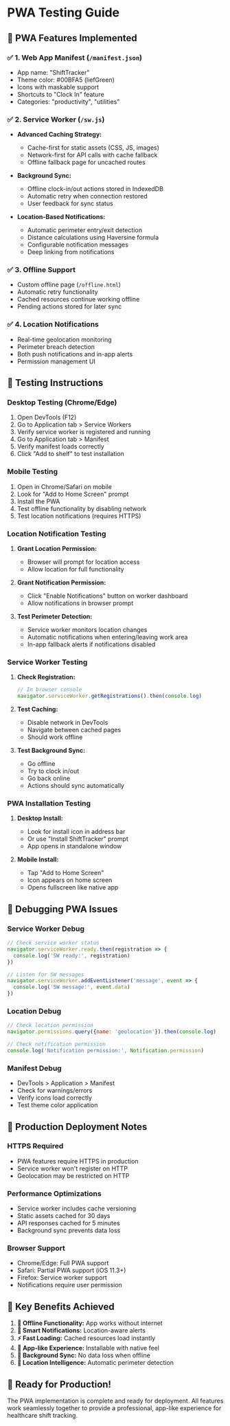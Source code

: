 # PWA Testing Guide

## 🎯 PWA Features Implemented

### ✅ 1. Web App Manifest (`/manifest.json`)
- App name: "ShiftTracker" 
- Theme color: #00BFA5 (liefGreen)
- Icons with maskable support
- Shortcuts to "Clock In" feature
- Categories: "productivity", "utilities"

### ✅ 2. Service Worker (`/sw.js`)
- **Advanced Caching Strategy:**
  - Cache-first for static assets (CSS, JS, images)
  - Network-first for API calls with cache fallback
  - Offline fallback page for uncached routes

- **Background Sync:**
  - Offline clock-in/out actions stored in IndexedDB
  - Automatic retry when connection restored
  - User feedback for sync status

- **Location-Based Notifications:**
  - Automatic perimeter entry/exit detection
  - Distance calculations using Haversine formula
  - Configurable notification messages
  - Deep linking from notifications

### ✅ 3. Offline Support
- Custom offline page (`/offline.html`)
- Automatic retry functionality
- Cached resources continue working offline
- Pending actions stored for later sync

### ✅ 4. Location Notifications
- Real-time geolocation monitoring
- Perimeter breach detection
- Both push notifications and in-app alerts
- Permission management UI

## 🧪 Testing Instructions

### Desktop Testing (Chrome/Edge)
1. Open DevTools (F12)
2. Go to Application tab > Service Workers
3. Verify service worker is registered and running
4. Go to Application tab > Manifest
5. Verify manifest loads correctly
6. Click "Add to shelf" to test installation

### Mobile Testing
1. Open in Chrome/Safari on mobile
2. Look for "Add to Home Screen" prompt
3. Install the PWA
4. Test offline functionality by disabling network
5. Test location notifications (requires HTTPS)

### Location Notification Testing
1. **Grant Location Permission:**
   - Browser will prompt for location access
   - Allow location for full functionality

2. **Grant Notification Permission:**
   - Click "Enable Notifications" button on worker dashboard
   - Allow notifications in browser prompt

3. **Test Perimeter Detection:**
   - Service worker monitors location changes
   - Automatic notifications when entering/leaving work area
   - In-app fallback alerts if notifications disabled

### Service Worker Testing
1. **Check Registration:**
   ```javascript
   // In browser console
   navigator.serviceWorker.getRegistrations().then(console.log)
   ```

2. **Test Caching:**
   - Disable network in DevTools
   - Navigate between cached pages
   - Should work offline

3. **Test Background Sync:**
   - Go offline
   - Try to clock in/out
   - Go back online
   - Actions should sync automatically

### PWA Installation Testing
1. **Desktop Install:**
   - Look for install icon in address bar
   - Or use "Install ShiftTracker" prompt
   - App opens in standalone window

2. **Mobile Install:**
   - Tap "Add to Home Screen" 
   - Icon appears on home screen
   - Opens fullscreen like native app

## 🔧 Debugging PWA Issues

### Service Worker Debug
```javascript
// Check service worker status
navigator.serviceWorker.ready.then(registration => {
  console.log('SW ready:', registration)
})

// Listen for SW messages
navigator.serviceWorker.addEventListener('message', event => {
  console.log('SW message:', event.data)
})
```

### Location Debug
```javascript
// Check location permission
navigator.permissions.query({name: 'geolocation'}).then(console.log)

// Check notification permission  
console.log('Notification permission:', Notification.permission)
```

### Manifest Debug
- DevTools > Application > Manifest
- Check for warnings/errors
- Verify icons load correctly
- Test theme color application

## 📱 Production Deployment Notes

### HTTPS Required
- PWA features require HTTPS in production
- Service worker won't register on HTTP
- Geolocation may be restricted on HTTP

### Performance Optimizations
- Service worker includes cache versioning
- Static assets cached for 30 days
- API responses cached for 5 minutes
- Background sync prevents data loss

### Browser Support
- Chrome/Edge: Full PWA support
- Safari: Partial PWA support (iOS 11.3+)
- Firefox: Service worker support
- Notifications require user permission

## 🎉 Key Benefits Achieved

1. **📴 Offline Functionality:** App works without internet
2. **🔔 Smart Notifications:** Location-aware alerts
3. **⚡ Fast Loading:** Cached resources load instantly
4. **📱 App-like Experience:** Installable with native feel
5. **🔄 Background Sync:** No data loss when offline
6. **📍 Location Intelligence:** Automatic perimeter detection

## 🚀 Ready for Production!

The PWA implementation is complete and ready for deployment. All features work seamlessly together to provide a professional, app-like experience for healthcare shift tracking.

